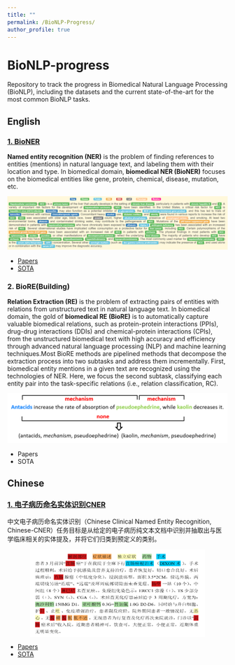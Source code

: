 ```yaml
---
title: ""
permalink: /BioNLP-Progress/
author_profile: true
---
```


# BioNLP-progress #
Repository to track the progress in Biomedical Natural Language Processing (BioNLP), including the datasets and the current state-of-the-art for the most common BioNLP tasks.

## English ##
### [1. BioNER](https://github.com/lingluodlut/BioNER-Progress) ###

**Named entity recognition (NER)** is the problem of finding references to entities (mentions) in natural language text, and labeling them with their location and type. In biomedical domain, **biomedical NER (BioNER)** focuses on the biomedical entities like gene, protein, chemical, disease, mutation, etc. 

![image](../images/BioNLP/bioner.png)

- [Papers](https://github.com/lingluodlut/BioNER-Progress/blob/master/BioNER_paper.md)
- [SOTA](https://github.com/lingluodlut/BioNER-Progress/blob/master/BioNER_sota.md)
 



### 2. BioRE(Building) ###

**Relation Extraction (RE)** is the problem of extracting pairs of entities with relations from unstructured text in natural language text. In biomedical domain, the gold of **biomedical RE (BioRE)** is to automatically capture valuable biomedical relations, such as protein-protein interactions (PPIs), drug-drug interactions (DDIs) and chemical-protein interactions (CPIs), from the unstructured biomedical text with high accuracy and efficiency through advanced natural language processing (NLP) and machine learning techniques.Most BioRE methods are pipelined methods that decompose the extraction process into two subtasks and address them incrementally. First, biomedical entity mentions in a given text are recognized using the technologies of NER. Here, we focus the second subtask, classifying each entity pair into the task-specific relations (i.e., relation classification, RC).  

![image](../images/BioNLP/biore.png)



- Papers
- SOTA

## Chinese ##
### [1. 电子病历命名实体识别CNER](https://github.com/lingluodlut/Chinese-BioNLP) ###

中文电子病历命名实体识别（Chinese Clinical Named Entity Recognition, Chinese-CNER）任务目标是从给定的电子病历纯文本文档中识别并抽取出与医学临床相关的实体提及，并将它们归类到预定义的类别。

<div  align="center">    
<img src="../images/BioNLP/CNER.png" width = "400" height = "200" align=center />
</div>

- [Papers](https://github.com/lingluodlut/Chinese-BioNLP/blob/main/CNER_paper.md)
- [SOTA](https://github.com/lingluodlut/Chinese-BioNLP/blob/main/CNER_sota.md)